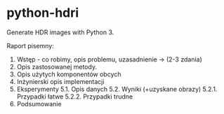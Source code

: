 # python-hdri
Generate HDR images with Python 3.

Raport pisemny:
1. Wstęp - co robimy, opis problemu, uzasadnienie -> (2-3 zdania)
2. Opis zastosowanej metody.
3. Opis użytych komponentów obcych
4. Inżynierski opis implementacji
5. Eksperymenty
5.1. Opis danych
5.2. Wyniki (+uzyskane obrazy)
5.2.1. Przypadki łatwe
5.2.2. Przypadki trudne
6. Podsumowanie